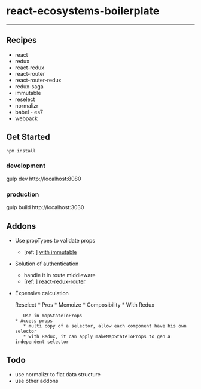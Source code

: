 # react-ecosystems-boilerplate
---

## Recipes
* react
* redux
* react-redux
* react-router
* react-router-redux
* redux-saga
* immutable
* reselect
* normalizr
* babel - es7
* webpack


## Get Started

```node
npm install
```

### development

gulp dev
http://localhost:8080

### production

gulp build
http://localhost:3030

## Addons

* Use propTypes to validate props

    * [ref: ] <a href="https://www.npmjs.com/package/react-immutable-proptypes">with immutable</a>
    
* Solution of authentication
    * handle it in route middleware
    * [ref: ] <a href="https://github.com/mjrussell/redux-auth-wrapper">react-redux-router</a>

* Expensive calculation
    
   Reselect
      * Pros
         * Memoize
         * Composibility
      * With Redux
      
         Use in mapStateToProps
      * Access props   
         * multi copy of a selector, allow each component have his own selector
         * with Redux, it can apply makeMapStateToProps to gen a independent selector
         
## Todo

* use normalizr to flat data structure
* use other addons
